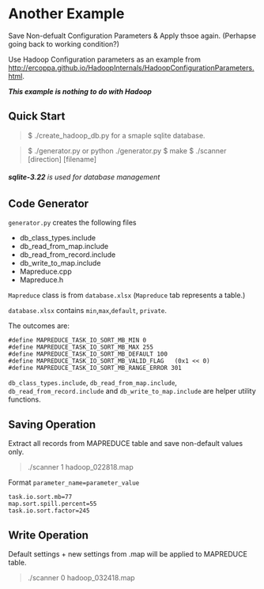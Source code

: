 
# Another Example

Save Non-defualt Configuration Parameters & Apply thsoe again. (Perhapse going back to working condition?)

Use Hadoop Configuration parameters as an example from http://ercoppa.github.io/HadoopInternals/HadoopConfigurationParameters.html.

_**This example is nothing to do with Hadoop**_ 

## Quick Start

> $ ./create_hadoop_db.py for a smaple sqlite database. 

> $ ./generator.py or python ./generator.py
> $ make
> $ ./scanner  [direction]  [filename]

###### **sqlite-3.22** is used for database management

## Code Generator 


`generator.py` creates the following files
- db_class_types.include 
- db_read_from_map.include
- db_read_from_record.include
- db_write_to_map.include
- Mapreduce.cpp
- Mapreduce.h

`Mapreduce` class is from `database.xlsx` (`Mapreduce` tab represents a table.)

`database.xlsx` contains `min`,`max`,`default`, `private`. 

The outcomes are: 

```
#define MAPREDUCE_TASK_IO_SORT_MB_MIN 0
#define MAPREDUCE_TASK_IO_SORT_MB_MAX 255
#define MAPREDUCE_TASK_IO_SORT_MB_DEFAULT 100
#define MAPREDUCE_TASK_IO_SORT_MB_VALID_FLAG   (0x1 << 0)
#define MAPREDUCE_TASK_IO_SORT_MB_RANGE_ERROR 301

```

`db_class_types.include`, `db_read_from_map.include`, `db_read_from_record.include` and `db_write_to_map.include` are helper utility functions. 


## Saving Operation 

Extract all records from MAPREDUCE table and save non-default values only. 


> ./scanner 1  hadoop_022818.map

Format `parameter_name=parameter_value`
```
task.io.sort.mb=77
map.sort.spill.percent=55
task.io.sort.factor=245
```

## Write Operation

Default settings + new settings from .map will be applied to MAPREDUCE table.

> ./scanner 0 hadoop_032418.map

